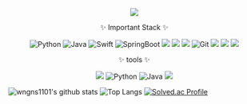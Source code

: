 <div align=center>
	<img src="https://capsule-render.vercel.app/api?type=waving&color=auto&height=200&section=header&text=Juhoon%20Github!&fontSize=90" />	
</div>

<div align=center>
	<p>✨ Important Stack ✨</p>
<img alt="Python" src ="https://img.shields.io/badge/Python-3776AB.svg?&style=flat-square&logo=Python&logoColor=white"/> 
<img alt="Java" src ="https://img.shields.io/badge/Java-607078.svg?&style=flat-square&logo=Java&logoColor=white"/>
<img alt="Swift" src="https://img.shields.io/badge/Swift-F05138?style=flat-square&logo=Swift&logoColor=white"/>
<img alt="SpringBoot" src="https://img.shields.io/badge/springboot-6DB33F?style=for-the-badge&logo=springboot&logoColor=white"> 
<img src="https://img.shields.io/badge/Android Studio-3DDC84?style=flat-square&logo=Android Studio&logoColor=white"/></a>
<img src="https://img.shields.io/badge/Firebase-FFCA28?style=flat-square&logo=firebase&logoColor=black"/>
<img src="https://img.shields.io/badge/MySQL-00000F?style=flat-square&logo=mysql&logoColor=white"/>
<img alt= "Git" src="https://img.shields.io/badge/git-F05032?style=for-the-badge&logo=git&logoColor=white">
<img src="https://img.shields.io/badge/Amazon AWS-232F3E?style=flat-square&logo=Amazon%20AWS&logoColor=white"/>
<img src="https://img.shields.io/badge/Postman-FF6C37?style=flat-square&logo=Postman&logoColor=white"/>
<img src="https://img.shields.io/badge/Swagger-85EA2D?style=flat-square&logo=Swagger&logoColor=white"/>
</div>

<div align=center>
	<p>✨ tools ✨</p>
  <img src="https://img.shields.io/badge/JavaScript-F7DF1E?style=flat&logo=JavaScript&logoColor=white" />
  <img alt="Python" src ="https://img.shields.io/badge/Python-3776AB.svg?&style=flat-square&logo=Python&logoColor=white"/> 
  <img alt="Java" src ="https://img.shields.io/badge/Java-607078.svg?&style=flat-square&logo=Java&logoColor=white"/>
  <img src="https://img.shields.io/badge/Swift-F05138?style=flat-square&logo=Swift&logoColor=white"/>
</div>

![wngns1101's github stats](https://github-readme-stats.vercel.app/api?username=wngns1101&show_icons=true&theme=radical)
![Top Langs](https://github-readme-stats.vercel.app/api/top-langs/?username=wngns1101&layout=compact&theme=radical)
[![Solved.ac Profile](http://mazassumnida.wtf/api/generate_badge?boj=wngns0812)](https://solved.ac/wngns0812)
<!--
**wngns1101/wngns1101** is a ✨ _special_ ✨ repository because its `README.md` (this file) appears on your GitHub profile.

Here are some ideas to get you started:

- 🔭 I’m currently working on ...
- 🌱 I’m currently learning ...
- 👯 I’m looking to collaborate on ...
- 🤔 I’m looking for help with ...
- 💬 Ask me about ...
- 📫 How to reach me: ...
- 😄 Pronouns: ...
- ⚡ Fun fact: ...
-->
